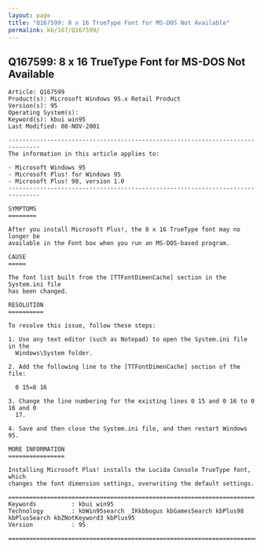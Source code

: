 ```yaml
---
layout: page
title: "Q167599: 8 x 16 TrueType Font for MS-DOS Not Available"
permalink: kb/167/Q167599/
---
```


## Q167599: 8 x 16 TrueType Font for MS-DOS Not Available

	Article: Q167599
	Product(s): Microsoft Windows 95.x Retail Product
	Version(s): 95
	Operating System(s): 
	Keyword(s): kbui win95
	Last Modified: 08-NOV-2001
	
	-------------------------------------------------------------------------------
	The information in this article applies to:
	
	- Microsoft Windows 95 
	- Microsoft Plus! for Windows 95 
	- Microsoft Plus! 98, version 1.0 
	-------------------------------------------------------------------------------
	
	SYMPTOMS
	========
	
	After you install Microsoft Plus!, the 8 x 16 TrueType font may no longer be
	available in the Font box when you run an MS-DOS-based program.
	
	CAUSE
	=====
	
	The font list built from the [TTFontDimenCache] section in the System.ini file
	has been changed.
	
	RESOLUTION
	==========
	
	To resolve this issue, follow these steps:
	
	1. Use any text editor (such as Notepad) to open the System.ini file in the
	  Windows\System folder.
	
	2. Add the following line to the [TTFontDimenCache] section of the file:
	
	  0 15=8 16
	
	3. Change the line numbering for the existing lines 0 15 and 0 16 to 0 16 and 0
	  17.
	
	4. Save and then close the System.ini file, and then restart Windows 95.
	
	MORE INFORMATION
	================
	
	Installing Microsoft Plus! installs the Lucida Console TrueType font, which
	changes the font dimension settings, overwriting the default settings.
	
	======================================================================
	Keywords          : kbui win95 
	Technology        : kbWin95search _IKkbbogus kbGamesSearch kbPlus98 kbPlusSearch kbZNotKeyword3 kbPlus95
	Version           : 95
	
	=============================================================================
	
